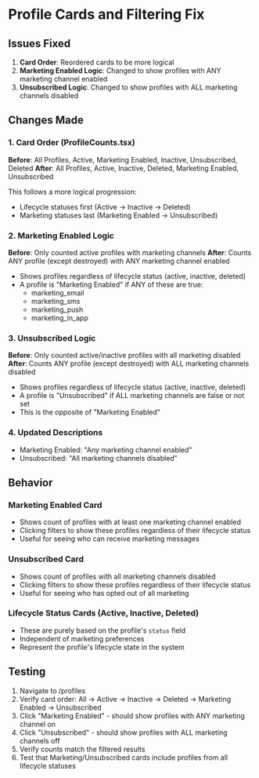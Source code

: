 # Profile Cards and Filtering Fix

## Issues Fixed

1. **Card Order**: Reordered cards to be more logical
2. **Marketing Enabled Logic**: Changed to show profiles with ANY marketing channel enabled
3. **Unsubscribed Logic**: Changed to show profiles with ALL marketing channels disabled

## Changes Made

### 1. Card Order (ProfileCounts.tsx)
**Before**: All Profiles, Active, Marketing Enabled, Inactive, Unsubscribed, Deleted
**After**: All Profiles, Active, Inactive, Deleted, Marketing Enabled, Unsubscribed

This follows a more logical progression:
- Lifecycle statuses first (Active → Inactive → Deleted)
- Marketing statuses last (Marketing Enabled → Unsubscribed)

### 2. Marketing Enabled Logic
**Before**: Only counted active profiles with marketing channels
**After**: Counts ANY profile (except destroyed) with ANY marketing channel enabled

- Shows profiles regardless of lifecycle status (active, inactive, deleted)
- A profile is "Marketing Enabled" if ANY of these are true:
  - marketing_email
  - marketing_sms
  - marketing_push
  - marketing_in_app

### 3. Unsubscribed Logic
**Before**: Only counted active/inactive profiles with all marketing disabled
**After**: Counts ANY profile (except destroyed) with ALL marketing channels disabled

- Shows profiles regardless of lifecycle status (active, inactive, deleted)
- A profile is "Unsubscribed" if ALL marketing channels are false or not set
- This is the opposite of "Marketing Enabled"

### 4. Updated Descriptions
- Marketing Enabled: "Any marketing channel enabled"
- Unsubscribed: "All marketing channels disabled"

## Behavior

### Marketing Enabled Card
- Shows count of profiles with at least one marketing channel enabled
- Clicking filters to show these profiles regardless of their lifecycle status
- Useful for seeing who can receive marketing messages

### Unsubscribed Card
- Shows count of profiles with all marketing channels disabled
- Clicking filters to show these profiles regardless of their lifecycle status
- Useful for seeing who has opted out of all marketing

### Lifecycle Status Cards (Active, Inactive, Deleted)
- These are purely based on the profile's `status` field
- Independent of marketing preferences
- Represent the profile's lifecycle state in the system

## Testing
1. Navigate to /profiles
2. Verify card order: All → Active → Inactive → Deleted → Marketing Enabled → Unsubscribed
3. Click "Marketing Enabled" - should show profiles with ANY marketing channel on
4. Click "Unsubscribed" - should show profiles with ALL marketing channels off
5. Verify counts match the filtered results
6. Test that Marketing/Unsubscribed cards include profiles from all lifecycle statuses
